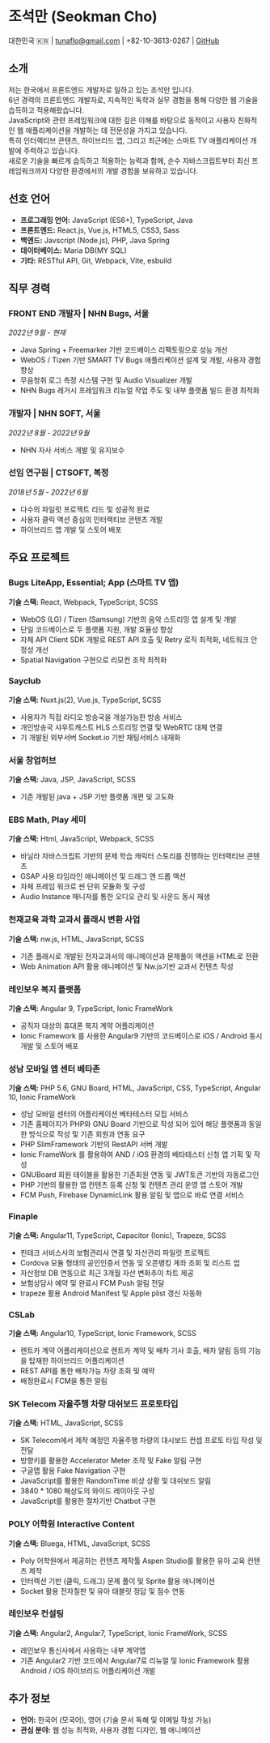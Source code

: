 # 조석만 (Seokman Cho)

대한민국 🇰🇷 | tunaflo@gmail.com | +82-10-3613-0267 | [GitHub](https://github.com/0x0e814b)

## 소개

저는 한국에서 프론트엔드 개발자로 일하고 있는 조석만 입니다.  
6년 경력의 프론트엔드 개발자로, 지속적인 독학과 실무 경험을 통해 다양한 웹 기술을 습득하고 적용해왔습니다.  
JavaScript와 관련 프레임워크에 대한 깊은 이해를 바탕으로 동적이고 사용자 친화적인 웹 애플리케이션을 개발하는 데 전문성을 가지고 있습니다.  
특히 인터랙티브 콘텐츠, 하이브리드 앱, 그리고 최근에는 스마트 TV 애플리케이션 개발에 주력하고 있습니다.  
새로운 기술을 빠르게 습득하고 적용하는 능력과 함께, 순수 자바스크립트부터 최신 프레임워크까지 다양한 환경에서의 개발 경험을 보유하고 있습니다.

## 선호 언어

- **프로그래밍 언어:** JavaScript (ES6+), TypeScript, Java
- **프론트엔드:** React.js, Vue.js, HTML5, CSS3, Sass
- **백엔드:** Javscript (Node.js), PHP, Java Spring
- **데이터베이스:** Maria DB(MY SQL)
- **기타:** RESTful API, Git, Webpack, Vite, esbuild

## 직무 경력

### FRONT END 개발자 | NHN Bugs, 서울  
*2022년 9월 - 현재*

- Java Spring + Freemarker 기반 코드베이스 리팩토링으로 성능 개선
- WebOS / Tizen 기반 SMART TV Bugs 애플리케이션 설계 및 개발, 사용자 경험 향상
- 무음청취 로그 측정 시스템 구현 및 Audio Visualizer 개발
- NHN Bugs 레거시 프레임워크 리뉴얼 작업 주도 및 내부 플랫폼 빌드 환경 최적화

### 개발자 | NHN SOFT, 서울  
*2022년 8월 - 2022년 9월*

- NHN 자사 서비스 개발 및 유지보수

### 선임 연구원 | CTSOFT, 복정
*2018년 5월 - 2022년 6월*

- 다수의 파일럿 프로젝트 리드 및 성공적 완료
- 사용자 클릭 액션 중심의 인터랙티브 콘텐츠 개발
- 하이브리드 앱 개발 및 스토어 배포

## 주요 프로젝트

### Bugs LiteApp, Essential; App (스마트 TV 앱)  
**기술 스택:** React, Webpack, TypeScript, SCSS

- WebOS (LG) / Tizen (Samsung) 기반의 음악 스트리밍 앱 설계 및 개발
- 단일 코드베이스로 두 플랫폼 지원, 개발 효율성 향상
- 자체 API Client SDK 개발로 REST API 호출 및 Retry 로직 최적화, 네트워크 안정성 개선
- Spatial Navigation 구현으로 리모컨 조작 최적화

### Sayclub
**기술 스택:** Nuxt.js(2), Vue.js, TypeScript, SCSS

- 사용자가 직접 라디오 방송국을 개설가능한 방송 서비스
- 개인방송국 샤우트캐스트 HLS 스트리밍 연결 및 WebRTC 대체 연결
- 기 개발된 외부서버 Socket.io 기반 채팅서비스 내재화

### 서울 창업허브
**기술 스택:** Java, JSP, JavaScript, SCSS

- 기존 개발된 java + JSP 기반 플랫폼 개편 및 고도화

### EBS Math, Play 세미
**기술 스택:** Html, JavaScript, Webpack, SCSS

- 바닐라 자바스크립트 기반의 문제 학습 캐릭터 스토리를 진행하는 인터랙티브 콘텐츠
- GSAP 사용 타임라인 애니메이션 및 드래그 앤 드롭 액션
- 자체 프레임 워크로 씬 단위 모듈화 및 구성
- Audio Instance 매니저를 통한 오디오 관리 및 사운드 동시 재생


### 천재교육 과학 교과서 플래시 변환 사업
**기술 스택:** nw.js, HTML, JavaScript, SCSS

- 기존 플래시로 개발된 전자교과서의 애니메이션과 문제풀이 액션을 HTML로 전환
- Web Animation API 활용 애니메이션 및 Nw.js기반 교과서 컨텐츠 작성

### 레인보우 복지 플랫폼
**기술 스택:** Angular 9, TypeScript, Ionic FrameWork

- 공직자 대상의 휴대폰 복지 계약 어플리케이션
- Ionic Framework 를 사용한 Angular9 기반의 코드베이스로 iOS / Android 동시 개발 및 스토어 배포

### 성남 모바일 앱 센터 베타존
**기술 스택:** PHP 5.6, GNU Board, HTML, JavaScript, CSS, TypeScript, Angular 10, Ionic FrameWork

- 성남 모바일 센터의 어플리케이션 베타테스터 모집 서비스
- 기존 홈페이지가 PHP와 GNU Board 기반으로 작성 되어 있어 해당 플랫폼과 동일한 방식으로 작성 및 기존 회원과 연동 요구
- PHP SlimFramework 기반의 RestAPI 서버 개발
- Ionic FrameWork 를 활용하여 AND / iOS 환경의 베타테스터 신청 앱 기획 및 작성
- GNUBoard 회원 테이블을 활용한 기존회원 연동 및 JWT토큰 기반의 자동로그인
- PHP 기반의 활용한 앱 컨텐츠 등록 신청 및 컨텐츠 관리 운영 앱 스토어 개발
- FCM Push, Firebase DynamicLink 활용 알림 및 앱으로 바로 연결 서비스

### Finaple
**기술 스택:** Angular11, TypeScript, Capacitor (Ionic), Trapeze, SCSS

- 핀테크 서비스사의 보험관리사 연결 및 자산관리 파일럿 프로젝트
- Cordova 모듈 형태의 공인인증서 연동 및 오픈뱅킹 계좌 조회 및 리스트 업
- 자산정보 DB 연동으로 최근 3개월 자산 변화추이 차트 제공
- 보험상담사 예약 및 완료시 FCM Push 알림 전달
- trapeze 활용 Android Manifest 및 Apple plist 갱신 자동화

### CSLab
**기술 스택:** Angular10, TypeScript, Ionic Framework, SCSS

- 렌트카 계약 어플리케이션으로 렌트카 계약 및 배차 기사 호출, 배차 알림 등의 기능을 탑재한 하이브리드 어플리케이션
- REST API를 통한 배차가능 차량 조회 및 예약
- 배정완료시 FCM을 통한 알림

### SK Telecom 자율주행 차량 대쉬보드 프로토타입
**기술 스택:** HTML, JavaScript, SCSS

- SK Telecom에서 제작 예정인 자율주행 차량의 대시보드 컨셉 프로토 타입 작성 및 전달
- 방향키를 활용한 Accelerator Meter 조작 및 Fake 알림 구현
- 구글맵 활용 Fake Navigation 구현
- JavaScript를 활용한 RandomTime 비상 상황 및 대쉬보드 알림
- 3840 * 1080 해상도의 와이드 레이아웃 구성
- JavaScript를 활용한 절차기반 Chatbot 구현

### POLY 어학원 Interactive Content
**기술 스택:** Bluega, HTML, JavaScript, SCSS

- Poly 어학원에서 제공하는 컨텐츠 제작툴 Aspen Studio를 활용한 유아 교육 컨텐츠 제작
- 인터렉션 기반 (클릭, 드래그) 문제 풀이 및 Sprite 활용 애니메이션
- Socket 활용 전자칠판 및 유아 태블릿 정답 및 점수 연동

### 레인보우 컨설팅
**기술 스택:** Angular2, Angular7, TypeScript, Ionic FrameWork, SCSS

- 레인보우 통신사에서 사용하는 내부 계약앱
- 기존 Angular2 기반 코드에서 Angular7로 리뉴얼 및 Ionic Framework 활용 Android / iOS 하이브리드 어플리케이션 개발

## 추가 정보

- **언어:** 한국어 (모국어), 영어 (기술 문서 독해 및 이메일 작성 가능)
- **관심 분야:** 웹 성능 최적화, 사용자 경험 디자인, 웹 애니메이션
